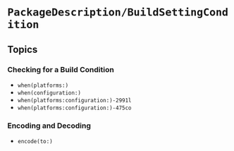 # ``PackageDescription/BuildSettingCondition``

## Topics

### Checking for a Build Condition

- ``when(platforms:)``
- ``when(configuration:)``
- ``when(platforms:configuration:)-2991l``
- ``when(platforms:configuration:)-475co``

### Encoding and Decoding

- ``encode(to:)``

